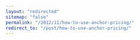 ```yaml
---
layout: "redirected"
sitemap: "false"
permalink: "/2012/11/how-to-use-anchor-pricing/"
redirect_to: "/post/how-to-use-anchor-pricing/"
---
```




